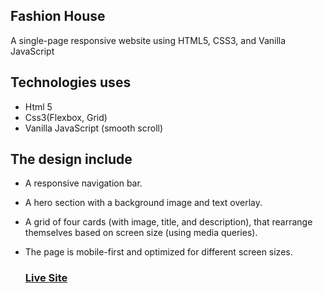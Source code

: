 ## Fashion House 

A single-page responsive website using HTML5, CSS3, and Vanilla JavaScript

## Technologies uses
 - Html 5
 - Css3(Flexbox, Grid)
 - Vanilla JavaScript (smooth scroll)
## The design include
 - A responsive navigation bar.

 - A hero section with a background image and text overlay.

-  A grid of four cards (with image, title, and description), that rearrange themselves based on screen size (using media queries).

-  The page is mobile-first and optimized for different screen sizes.




   ###    [Live Site](https://mahamudm90.github.io/Task-1)

